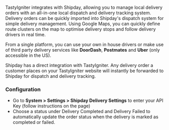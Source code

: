 TastyIgniter integrates with Shipday, allowing you to manage local delivery orders with an all-in-one local dispatch and delivery tracking system. Delivery orders can be quickly imported into Shipday's dispatch system for simple delivery management. Using Google Maps, you can quickly define route clusters on the map to optimise delivery stops and follow delivery drivers in real time.

From a single platform, you can use your own in house drivers or make use of third party delivery services like **DoorDash**, **Postmates** and **Uber** (only accessible in the US).

Shipday has a direct integration with TastyIgniter. Any delivery order a customer places on your TastyIgniter website will instantly be forwarded to Shipday for dispatch and delivery tracking.

### Configuration

- Go to **System > Settings > Shipday Delivery Settings** to enter your API Key (follow instructions on the page)
- Choose a status under Delivery Completed and Delivery Failed to automatically update the order status when the delivery is marked as completed or failed.

[comment]: <> (- For On-Demand Delivery using 3rd party providers, disable the default `delivery` Cart Condition and enable the `shipday` Cart Condition under **System > Settings > Cart Settings**)

[comment]: <> (- Enable **Reject Orders Outside Delivery Area** under **System > Settings > Sales**. This will require customers to enter their delivery address before placing an order.)
